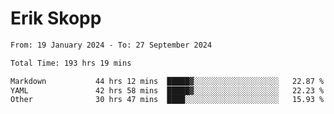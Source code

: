 # Erik Skopp
<!--START_SECTION:waka-->

```txt
From: 19 January 2024 - To: 27 September 2024

Total Time: 193 hrs 19 mins

Markdown           44 hrs 12 mins  █████▓░░░░░░░░░░░░░░░░░░░   22.87 %
YAML               42 hrs 58 mins  █████▓░░░░░░░░░░░░░░░░░░░   22.23 %
Other              30 hrs 47 mins  ████░░░░░░░░░░░░░░░░░░░░░   15.93 %
```

<!--END_SECTION:waka-->
